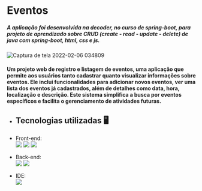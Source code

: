 # Eventos

##### A aplicação foi desenvolvida na decoder, no curso de spring-boot, para projeto de aprendizado sobre CRUD (create - read - update - delete) de java com spring-boot, html, css e js.

![Captura de tela 2022-02-06 034809](https://user-images.githubusercontent.com/91083215/152670584-3a166d1a-a68a-444f-a9f0-af96c5e9ccd2.png)
 
 #### Um projeto web de registro e listagem de eventos, uma aplicação que permite aos usuários tanto cadastrar quanto visualizar informações sobre eventos. Ele inclui funcionalidades para adicionar novos eventos, ver uma lista dos eventos já cadastrados, além de detalhes como data, hora, localização e descrição. Este sistema simplifica a busca por eventos específicos e facilita o gerenciamento de atividades futuras. 
 
</div>

##

- ## Tecnologias utilizadas 🖥️

- Front-end: <br>
<a href="https://github.com/felipecarvalhobarr/localizaDescarte" target=_blank><img src="https://img.shields.io/badge/HTML5-E34F26?style=for-the-badge&logo=html5&logoColor=white" target=_blank></a>
<a href="https://github.com/felipecarvalhobarr/localizaDescarte" target=_blank><img src="https://img.shields.io/badge/CSS3-1572B6?style=for-the-badge&logo=css3&logoColor=white" target=_blank></a>
<a href="https://github.com/felipecarvalhobarr/localizaDescarte" target=_blank><img src="https://img.shields.io/badge/JavaScript-323330?style=for-the-badge&logo=javascript&logoColor=F7DF1E" target=_blank></a>

- Back-end: <br>
<a href="https://github.com/felipecarvalhobarr/localizaDescarte" target=_blank><img src="https://img.shields.io/badge/Java-ED8B00?style=for-the-badge&logo=java&logoColor=white" target=_blank></a>
<a href="https://github.com/felipecarvalhobarr/localizaDescarte" target=_blank><img src="https://img.shields.io/badge/Spring-6DB33F?style=for-the-badge&logo=spring&logoColor=white" target=_blank></a>
 
 - IDE: <br>
<a href="https://github.com/felipecarvalhobarr/localizaDescarte" target=_blank><img src="https://img.shields.io/badge/Visual_Studio_Code-007ACC?style=for-the-badge&logo=visual-studio-code&logoColor=white" target=_blank></a>


